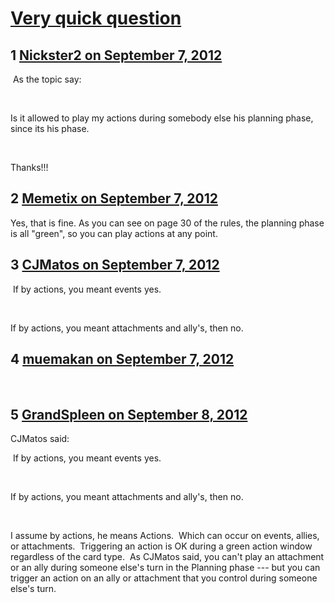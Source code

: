 # [Very quick question](https://community.fantasyflightgames.com/topic/70579-very-quick-question/)

## 1 [Nickster2 on September 7, 2012](https://community.fantasyflightgames.com/topic/70579-very-quick-question/?do=findComment&comment=689319)

 As the topic say:

 

Is it allowed to play my actions during somebody else his planning phase, since its his phase.

 

Thanks!!!

## 2 [Memetix on September 7, 2012](https://community.fantasyflightgames.com/topic/70579-very-quick-question/?do=findComment&comment=689432)

Yes, that is fine. As you can see on page 30 of the rules, the planning phase is all "green", so you can play actions at any point.

## 3 [CJMatos on September 7, 2012](https://community.fantasyflightgames.com/topic/70579-very-quick-question/?do=findComment&comment=689455)

 If by actions, you meant events yes.

 

If by actions, you meant attachments and ally's, then no.

## 4 [muemakan on September 7, 2012](https://community.fantasyflightgames.com/topic/70579-very-quick-question/?do=findComment&comment=689700)

                              

## 5 [GrandSpleen on September 8, 2012](https://community.fantasyflightgames.com/topic/70579-very-quick-question/?do=findComment&comment=690187)

CJMatos said:

 If by actions, you meant events yes.

 

If by actions, you meant attachments and ally's, then no.



 

I assume by actions, he means Actions.  Which can occur on events, allies, or attachments.  Triggering an action is OK during a green action window regardless of the card type.  As CJMatos said, you can't play an attachment or an ally during someone else's turn in the Planning phase --- but you can trigger an action on an ally or attachment that you control during someone else's turn.

